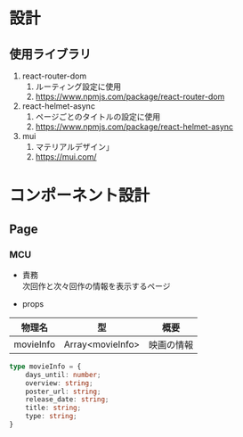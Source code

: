 # 設計

## 使用ライブラリ

1. react-router-dom
    1. ルーティング設定に使用
    2. https://www.npmjs.com/package/react-router-dom
2. react-helmet-async
    1. ページごとのタイトルの設定に使用
    2. https://www.npmjs.com/package/react-helmet-async
3. mui
    1. マテリアルデザイン」
    2. https://mui.com/

# コンポーネント設計

## Page

### MCU

- 責務  
次回作と次々回作の情報を表示するページ

- props
 
| 物理名 |型| 概要 |
|---|---|---|
|movieInfo|Array\<movieInfo>|映画の情報|

```typescript
type movieInfo = {
    days_until: number;
    overview: string;
    poster_url: string;
    release_date: string;
    title: string;
    type: string;
}
```
